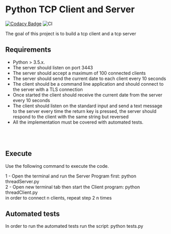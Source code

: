 
# Python TCP Client and Server
 [![Codacy Badge](https://app.codacy.com/project/badge/Grade/37b3ea6e5be84bc9835e599b71e8c419)](https://www.codacy.com?utm_source=github.com&amp;utm_medium=referral&amp;utm_content=99002478/Python_MiniProject&amp;utm_campaign=Badge_Grade)
![CI](https://github.com/99002659/Python_MiniProject/workflows/CI/badge.svg)


The goal of this project is to build a tcp client and a tcp server


## Requirements
- Python  > 3.5.x. <br />
- The server should listen on port 3443 <br />
- The server should accept a maximum of 100 connected clients <br />
- The server should send the current date to each client every 10 seconds <br />
- The client should be a command line application and  should connect to the server with a TLS connection <br />
- Once started the client should receive the current date from the server every 10 seconds <br />
- The client should listen on the standard input and send a text message to the server every time the return key is pressed, the server should respond to the client with the same string but reversed <br />
- All the implementation must be covered  with automated tests.
<br />
<br />


## Execute

Use the following command to execute the code.

 1 - Open the terminal and run the Server Program first: python threadServer.py <br />
 2 - Open new terminal tab then  start the Client program: python threadClient.py <br />
 in order to connect n clients, repeat step 2 n times<br />
 
 ## Automated tests
 In order to run the automated tests run the script: python tests.py 


